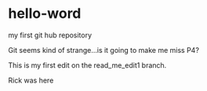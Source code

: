 # hello-word
my first git hub repository

Git seems kind of strange...is it going to make me miss P4?

This is my first edit on the read_me_edit1 branch. 

Rick was here
